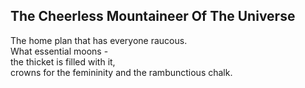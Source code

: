 The Cheerless Mountaineer Of The Universe
-----------------------------------------
The home plan that has everyone raucous.  
What essential moons -  
the thicket is filled with it,  
crowns for the femininity and the rambunctious chalk.  
